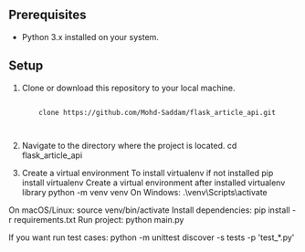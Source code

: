 
## Prerequisites

- Python 3.x installed on your system.

## Setup

1. Clone or download this repository to your local machine.
    
    ```bash: 

        clone https://github.com/Mohd-Saddam/flask_article_api.git



3. Navigate to the directory where the project is located.
    cd flask_article_api
4. Create a virtual environment 
    To install virtualenv if not installed
        pip install virtualenv
    Create a virtual environment after installed virtualenv library
        python -m venv venv
On Windows:
    .\venv\Scripts\activate

On macOS/Linux:
    source venv/bin/activate
Install dependencies:
  pip install -r requirements.txt
Run project:
 python main.py



If you want run test cases:
    python -m unittest discover -s tests -p 'test_*.py'


